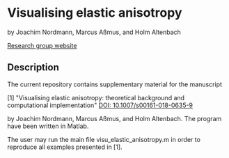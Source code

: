 # Visualising elastic anisotropy
by Joachim Nordmann, Marcus Aßmus, and Holm Altenbach

[Research group website](https://www.ifme.ovgu.de/ltm.html)

## Description

The current repository contains supplementary material for the manuscript

[1] "Visualising elastic anisotropy: theoretical background and computational implementation" [DOI: 10.1007/s00161-018-0635-9](https://doi.org/10.1007/s00161-018-0635-9)

	
by Joachim Nordmann, Marcus Aßmus, and Holm Altenbach. The program have been written in Matlab. 

The user may run the main file visu_elastic_anisotropy.m in order to reproduce all examples presented in [1].
